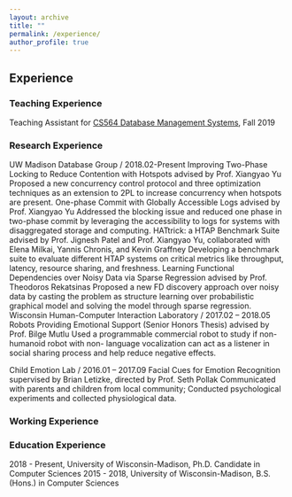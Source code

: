 ```yaml
---
layout: archive
title: ""
permalink: /experience/
author_profile: true
---
```


<!-- {% include base_path %}

{% for post in site.teaching reversed %}
  {% include archive-single.html %}
{% endfor %} -->

## Experience

### Teaching Experience
Teaching Assistant for [CS564 Database Management Systems](https://klklassy.com/cs564-fall19/), Fall 2019

### Research Experience

UW Madison Database Group / 2018.02-Present
Improving Two-Phase Locking to Reduce Contention with Hotspots
advised by Prof. Xiangyao Yu
Proposed a new concurrency control protocol and three optimization techniques as an extension to 2PL to increase concurrency when hotspots are present.
One-phase Commit with Globally Accessible Logs
advised by Prof. Xiangyao Yu
Addressed the blocking issue and reduced one phase in two-phase commit by leveraging the accessibility to logs for systems with disaggregated storage and computing.
HATtrick: a HTAP Benchmark Suite
advised by Prof. Jignesh Patel and Prof. Xiangyao Yu, collaborated with Elena Milkai, Yannis Chronis, and Kevin Graffney
Developing a benchmark suite to evaluate different HTAP systems on critical metrics like throughput, latency, resource sharing, and freshness.
Learning Functional Dependencies over Noisy Data via Sparse Regression
advised by Prof. Theodoros Rekatsinas
Proposed a new FD discovery approach over noisy data by casting the problem as structure
learning over probabilistic graphical model and solving the model through sparse regression.
Wisconsin Human-Computer Interaction Laboratory / 2017.02 – 2018.05
Robots Providing Emotional Support (Senior Honors Thesis)
advised by Prof. Bilge Mutlu
Used a programmable commercial robot to study if non-humanoid robot with non- language vocalization can act as a listener in social sharing process and help reduce negative effects.
 
Child Emotion Lab / 2016.01 – 2017.09
Facial Cues for Emotion Recognition
supervised by Brian Letizke, directed by Prof. Seth Pollak
Communicated with parents and children from local community; Conducted psychological experiments and collected physiological data.


### Working Experience


### Education Experience
2018 - Present, University of Wisconsin-Madison, Ph.D. Candidate in Computer Sciences
2015 - 2018, University of Wisconsin-Madison, B.S. (Hons.) in Computer Sciences